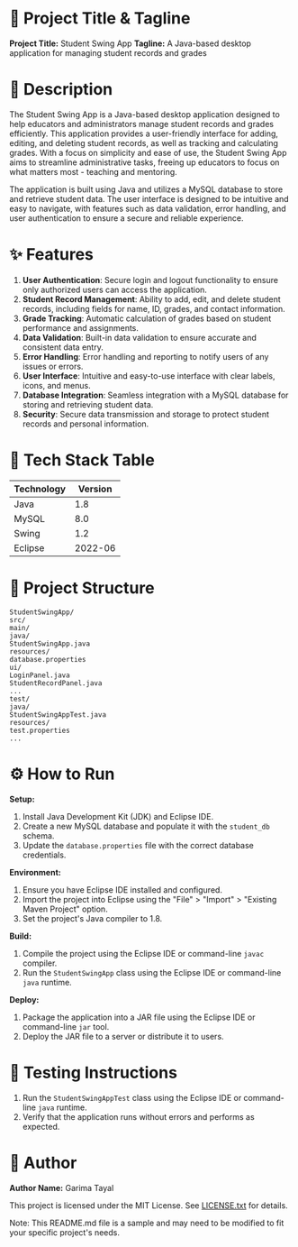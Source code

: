 **🚀 Project Title & Tagline**
==========================

**Project Title:** Student Swing App
**Tagline:** A Java-based desktop application for managing student records and grades

**📖 Description**
===============

The Student Swing App is a Java-based desktop application designed to help educators and administrators manage student records and grades efficiently. This application provides a user-friendly interface for adding, editing, and deleting student records, as well as tracking and calculating grades. With a focus on simplicity and ease of use, the Student Swing App aims to streamline administrative tasks, freeing up educators to focus on what matters most - teaching and mentoring.

The application is built using Java and utilizes a MySQL database to store and retrieve student data. The user interface is designed to be intuitive and easy to navigate, with features such as data validation, error handling, and user authentication to ensure a secure and reliable experience.

**✨ Features**
=============

1. **User Authentication**: Secure login and logout functionality to ensure only authorized users can access the application.
2. **Student Record Management**: Ability to add, edit, and delete student records, including fields for name, ID, grades, and contact information.
3. **Grade Tracking**: Automatic calculation of grades based on student performance and assignments.
4. **Data Validation**: Built-in data validation to ensure accurate and consistent data entry.
5. **Error Handling**: Error handling and reporting to notify users of any issues or errors.
6. **User Interface**: Intuitive and easy-to-use interface with clear labels, icons, and menus.
7. **Database Integration**: Seamless integration with a MySQL database for storing and retrieving student data.
8. **Security**: Secure data transmission and storage to protect student records and personal information.

**🧰 Tech Stack Table**
=====================

| Technology | Version |
| --- | --- |
| Java | 1.8 |
| MySQL | 8.0 |
| Swing | 1.2 |
| Eclipse | 2022-06 |

**📁 Project Structure**
=====================

```
StudentSwingApp/
src/
main/
java/
StudentSwingApp.java
resources/
database.properties
ui/
LoginPanel.java
StudentRecordPanel.java
...
test/
java/
StudentSwingAppTest.java
resources/
test.properties
...
```

**⚙️ How to Run**
================

**Setup:**

1. Install Java Development Kit (JDK) and Eclipse IDE.
2. Create a new MySQL database and populate it with the `student_db` schema.
3. Update the `database.properties` file with the correct database credentials.

**Environment:**

1. Ensure you have Eclipse IDE installed and configured.
2. Import the project into Eclipse using the "File" > "Import" > "Existing Maven Project" option.
3. Set the project's Java compiler to 1.8.

**Build:**

1. Compile the project using the Eclipse IDE or command-line `javac` compiler.
2. Run the `StudentSwingApp` class using the Eclipse IDE or command-line `java` runtime.

**Deploy:**

1. Package the application into a JAR file using the Eclipse IDE or command-line `jar` tool.
2. Deploy the JAR file to a server or distribute it to users.

**🧪 Testing Instructions**
==========================

1. Run the `StudentSwingAppTest` class using the Eclipse IDE or command-line `java` runtime.
2. Verify that the application runs without errors and performs as expected.

**👤 Author**
===========

**Author Name:** Garima Tayal


This project is licensed under the MIT License. See [LICENSE.txt](LICENSE.txt) for details.

Note: This README.md file is a sample and may need to be modified to fit your specific project's needs.
